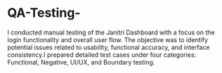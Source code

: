 # QA-Testing-
I conducted manual testing of the Janitri Dashboard with a focus on the login functionality and overall user flow. The objective was to identify potential issues related to usability, functional accuracy, and interface consistency.I prepared detailed test cases under four categories: Functional, Negative, UI/UX, and Boundary testing.
